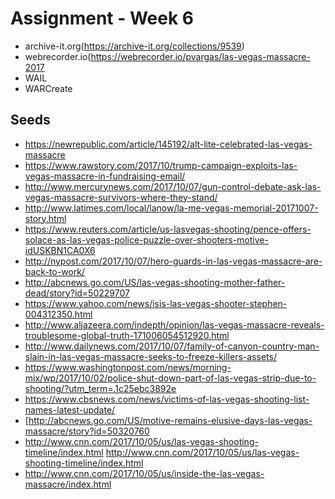 # Assignment - Week 6

* archive-it.org(https://archive-it.org/collections/9539)
* webrecorder.io(https://webrecorder.io/pvargas/las-vegas-massacre-2017
* WAIL
* WARCreate 

## Seeds
* https://newrepublic.com/article/145192/alt-lite-celebrated-las-vegas-massacre 
* https://www.rawstory.com/2017/10/trump-campaign-exploits-las-vegas-massacre-in-fundraising-email/
* http://www.mercurynews.com/2017/10/07/gun-control-debate-ask-las-vegas-massacre-survivors-where-they-stand/ 
* http://www.latimes.com/local/lanow/la-me-vegas-memorial-20171007-story.html 
* https://www.reuters.com/article/us-lasvegas-shooting/pence-offers-solace-as-las-vegas-police-puzzle-over-shooters-motive-idUSKBN1CA0X6 
* http://nypost.com/2017/10/07/hero-guards-in-las-vegas-massacre-are-back-to-work/ 
* http://abcnews.go.com/US/las-vegas-shooting-mother-father-dead/story?id=50229707
* https://www.yahoo.com/news/isis-las-vegas-shooter-stephen-004312350.html 
* http://www.aljazeera.com/indepth/opinion/las-vegas-massacre-reveals-troublesome-global-truth-171006054512920.html 
* http://www.dailynews.com/2017/10/07/family-of-canyon-country-man-slain-in-las-vegas-massacre-seeks-to-freeze-killers-assets/ 
* https://www.washingtonpost.com/news/morning-mix/wp/2017/10/02/police-shut-down-part-of-las-vegas-strip-due-to-shooting/?utm_term=.1c25ebc3892e 
* https://www.cbsnews.com/news/victims-of-las-vegas-shooting-list-names-latest-update/ 
* [http://abcnews.go.com/US/motive-remains-elusive-days-las-vegas-massacre/story?id=50320760 
* http://www.cnn.com/2017/10/05/us/las-vegas-shooting-timeline/index.html http://www.cnn.com/2017/10/05/us/las-vegas-shooting-timeline/index.html 
* http://www.cnn.com/2017/10/05/us/inside-the-las-vegas-massacre/index.html 
